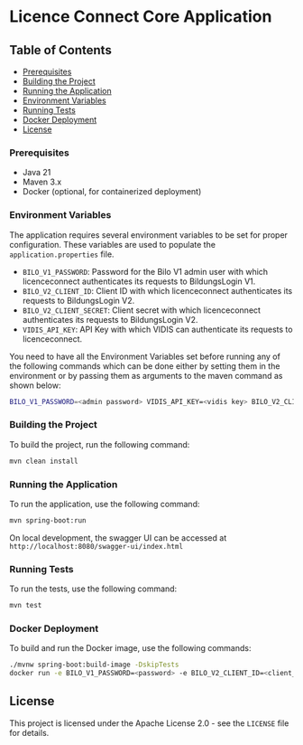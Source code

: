 # Licence Connect Core Application

## Table of Contents

- [Prerequisites](#prerequisites)
- [Building the Project](#building-the-project)
- [Running the Application](#running-the-application)
- [Environment Variables](#environment-variables)
- [Running Tests](#running-tests)
- [Docker Deployment](#docker-deployment)
- [License](#license)

### Prerequisites

- Java 21
- Maven 3.x
- Docker (optional, for containerized deployment)

### Environment Variables

The application requires several environment variables to be set for proper configuration. These variables are used to
populate the `application.properties` file.

- `BILO_V1_PASSWORD`: Password for the Bilo V1 admin user with which licenceconnect authenticates its requests to BildungsLogin V1.
- `BILO_V2_CLIENT_ID`: Client ID with which licenceconnect authenticates its requests to BildungsLogin V2.
- `BILO_V2_CLIENT_SECRET`: Client secret with which licenceconnect authenticates its requests to BildungsLogin V2.
- `VIDIS_API_KEY`: API Key with which VIDIS can authenticate its requests to licenceconnect.

You need to have all the Environment Variables set before running any of the following commands which can be done either
by setting them in the environment or by passing them as arguments to the maven command as shown below:

```sh
BILO_V1_PASSWORD=<admin password> VIDIS_API_KEY=<vidis key> BILO_V2_CLIENT_ID=<bilo client id> BILO_V2_CLIENT_SECRET=<bilo secret>  <COMMAND>
```

### Building the Project

To build the project, run the following command:

```sh
mvn clean install
```

### Running the Application

To run the application, use the following command:

```sh
mvn spring-boot:run
```

On local development, the swagger UI can be accessed at `http://localhost:8080/swagger-ui/index.html`

### Running Tests

To run the tests, use the following command:

```sh
mvn test
```

### Docker Deployment

To build and run the Docker image, use the following commands:

```sh
./mvnw spring-boot:build-image -DskipTests
docker run -e BILO_V1_PASSWORD=<password> -e BILO_V2_CLIENT_ID=<client_id> -e BILO_V2_CLIENT_SECRET=<client_secret> -e VIDIS_API_KEY=<api_key> -p 8080:8080 lc-core:latest
```

## License

This project is licensed under the Apache License 2.0 - see the `LICENSE` file for details.